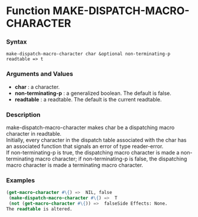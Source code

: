 <!-- Generated on 05/10/2020 by https://github.com/anto2oo/clhs-evolved -->

# Function MAKE-DISPATCH-MACRO-CHARACTER

### Syntax
`make-dispatch-macro-character char &optional non-terminating-p readtable => t`  


### Arguments and Values
- **char** : a character.   
- **non-terminating-p** : a generalized boolean. The default is false.   
- **readtable** : a readtable. The default is the current readtable.   


### Description
make-dispatch-macro-character makes char be a dispatching macro character in readtable.  
Initially, every character in the dispatch table associated with the char has an associated function that signals an error of type reader-error.  
If non-terminating-p is true, the dispatching macro character is made a non-terminating macro character; if non-terminating-p is false, the dispatching macro character is made a terminating macro character.



### Examples
```lisp 
(get-macro-character #\{) =>  NIL, false
 (make-dispatch-macro-character #\{) =>  T
 (not (get-macro-character #\{)) =>  falseSide Effects: None.
The readtable is altered.
```
